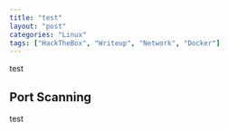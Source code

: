 ```yaml
---
title: "test"
layout: "post"
categories: "Linux"
tags: ["HackTheBox", "Writeup", "Network", "Docker"]
---
```


test

## Port Scanning
test

